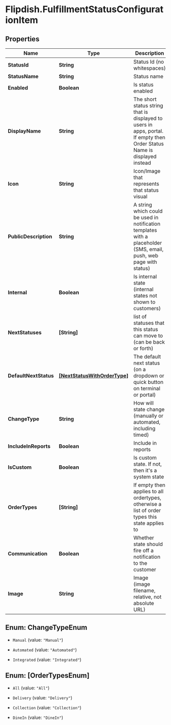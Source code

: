 # Flipdish.FulfillmentStatusConfigurationItem

## Properties
Name | Type | Description | Notes
------------ | ------------- | ------------- | -------------
**StatusId** | **String** | Status Id (no whitespaces) | [optional] 
**StatusName** | **String** | Status name | [optional] 
**Enabled** | **Boolean** | Is status enabled | [optional] 
**DisplayName** | **String** | The short status string that is displayed to users in apps, portal. If empty then Order Status Name is displayed instead | [optional] 
**Icon** | **String** | Icon/Image that represents that status visual | [optional] 
**PublicDescription** | **String** | A string which could be used in notification templates with a placeholder (SMS, email, push, web page with status) | [optional] 
**Internal** | **Boolean** | Is internal state (internal states not shown to customers) | [optional] 
**NextStatuses** | **[String]** | list of statuses that this status can move to (can be back or forth) | [optional] 
**DefaultNextStatus** | [**[NextStatusWithOrderType]**](NextStatusWithOrderType.md) | The default next status (on a dropdown or quick button on terminal or portal) | [optional] 
**ChangeType** | **String** | How will state change (manually or automated, including timed) | [optional] 
**IncludeInReports** | **Boolean** | Include in reports | [optional] 
**IsCustom** | **Boolean** | Is custom state. If not, then it's a system state | [optional] 
**OrderTypes** | **[String]** | If empty then applies to all ordertypes, otherwise a list of order types this state applies to | [optional] 
**Communication** | **Boolean** | Whether state should fire off a notification to the customer | [optional] 
**Image** | **String** | Image (image filename, relative, not absolute URL) | [optional] 


<a name="ChangeTypeEnum"></a>
## Enum: ChangeTypeEnum


* `Manual` (value: `"Manual"`)

* `Automated` (value: `"Automated"`)

* `Integrated` (value: `"Integrated"`)




<a name="[OrderTypesEnum]"></a>
## Enum: [OrderTypesEnum]


* `All` (value: `"All"`)

* `Delivery` (value: `"Delivery"`)

* `Collection` (value: `"Collection"`)

* `DineIn` (value: `"DineIn"`)




